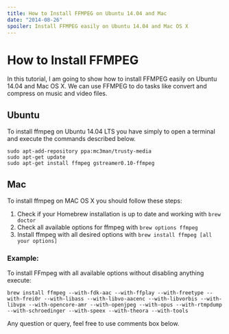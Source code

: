 ```yaml
---
title: How to Install FFMPEG on Ubuntu 14.04 and Mac
date: "2014-08-26"
spoiler: Install FFMPEG easily on Ubuntu 14.04 and Mac OS X
---
```

# How to Install FFMPEG

In this tutorial, I am going to show how to install FFMPEG easily on Ubuntu 14.04 and Mac OS X.
We can use FFMPEG to do tasks like convert and compress on music and video files.

<!-- end -->

## Ubuntu

To install ffmpeg on Ubuntu 14.04 LTS you have simply to open a terminal and execute the commands described below.

```
sudo apt-add-repository ppa:mc3man/trusty-media
sudo apt-get update
sudo apt-get install ffmpeg gstreamer0.10-ffmpeg
```

## Mac

To install ffmpeg on MAC OS X you should follow these steps:

1. Check if your Homebrew installation is up to date and working with `brew doctor`
2. Check all available options for ffmpeg with `brew options ffmpeg`
3. Install ffmpeg with all desired options with `brew install ffmpeg [all your options]`

### Example:

To install FFmpeg with all available options without disabling anything execute:

```
brew install ffmpeg --with-fdk-aac --with-ffplay --with-freetype --with-frei0r --with-libass --with-libvo-aacenc --with-libvorbis --with-libvpx --with-opencore-amr --with-openjpeg --with-opus --with-rtmpdump --with-schroedinger --with-speex --with-theora --with-tools
```

Any question or query, feel free to use comments box below.
